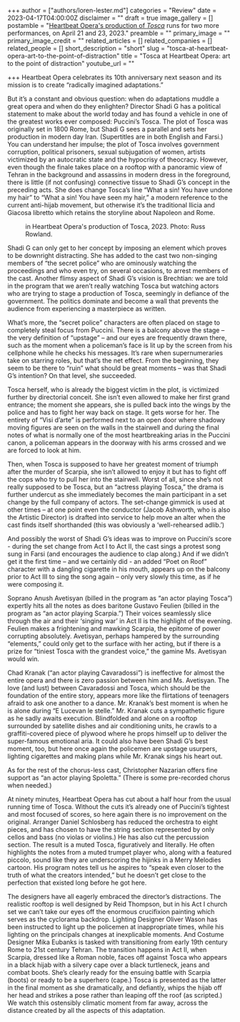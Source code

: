 +++
author = ["authors/loren-lester.md"]
categories = "Review"
date = 2023-04-17T04:00:00Z
disclaimer = ""
draft = true
image_gallery = []
postamble = "[Heartbeat Opera's production of _Tosca_](https://www.heartbeatopera.org/tosca-2023) runs for two more performances, on April 21 and 23, 2023."
preamble = ""
primary_image = ""
primary_image_credit = ""
related_articles = []
related_companies = []
related_people = []
short_description = "short"
slug = "tosca-at-heartbeat-opera-art-to-the-point-of-distraction"
title = "Tosca at Heartbeat Opera: art to the point of distraction"
youtube_url = ""

+++
Heartbeat Opera celebrates its 10th anniversary next season and its mission is to create “radically imagined adaptations.”

But it’s a constant and obvious question: when do adaptations muddle a great opera and when do they enlighten? Director Shadi G has a political statement to make about the world today and has found a vehicle in one of the greatest works ever composed: Puccini’s Tosca. The plot of Tosca was originally set in 1800 Rome, but Shadi G sees a parallel and sets her production in modern  day Iran. (Supertitles are in both English and Farsi.) You can understand her impulse; the plot of Tosca involves government corruption, political prisoners, sexual subjugation of women, artists victimized by an autocratic state and the hypocrisy of theocracy. However, even though the finale takes place on a rooftop with a panoramic view of Tehran in the background and assassins in modern dress in the foreground, there is little (if not confusing) connective tissue to Shadi G’s concept in the preceding acts. She does change Tosca’s line “What a sin! You have undone my hair” to “What a sin! You have seen my hair,” a modern reference to the current anti-hijab movement, but otherwise it’s the traditional Ilicia and Giacosa libretto which retains the storyline about Napoleon and Rome.

<figure data-type="image"<{{% md %}}{{ % /md %}}

<figcaption> in Heartbeat Opera's production of Tosca, 2023. Photo: Russ Rowland.</figcaption>  
</figure>

Shadi G can only get to her concept by imposing an element which proves to be downright distracting. She has added to the cast two non-singing members of “the secret police” who are ominously watching the proceedings and who even try, on several occasions, to arrest members of the cast.  Another flimsy aspect of Shadi G’s vision is Brechtian: we are told in the program that we aren’t really watching Tosca but watching actors who are trying to stage a production of Tosca, seemingly in defiance of the government. The politics dominate and become a wall that prevents the audience from experiencing a masterpiece as written.

What’s more, the “secret police” characters are often placed on stage to completely steal focus from Puccini. There is a balcony above the stage – the very definition of “upstage” – and our eyes are frequently drawn there, such as the moment when a policeman’s face is lit up by the screen from his cellphone while he checks his messages. It’s rare when supernumeraries take on starring roles, but that’s the net effect. From the beginning, they seem to be there to “ruin” what should be great moments – was that Shadi G’s intention? On that level, she succeeded.

Tosca herself, who is already the biggest victim in the plot, is victimized further by directorial conceit. She isn’t even allowed to make her first grand entrance; the moment she appears, she is pulled back into the wings by the police and has to fight her way back on stage. It gets worse for her. The entirety of “Visi d’arte” is performed next to an open door where shadowy moving figures are seen on the walls in the stairwell and during the final notes of what is normally one of the most heartbreaking arias in the Puccini canon, a policeman appears in the doorway with his arms crossed and we are forced to look at him.

Then, when Tosca is supposed to have her greatest moment of triumph after the murder of Scarpia, she isn’t allowed to enjoy it but has to fight off the cops who try to pull her into the stairwell. Worst of all, since she’s not really supposed to be Tosca, but an “actress playing Tosca,” the drama is further undercut as she immediately becomes the main participant in a set change by the full company of actors. The set-change gimmick is used at other times – at one point even the conductor (Jacob Ashworth, who is also the Artistic Director) is drafted into service to help move an alter when the cast finds itself shorthanded (this was obviously a ‘well-rehearsed adlib.’)

And possibly the worst of Shadi G’s ideas was to improve on Puccini’s score - during the set change from Act I to Act II, the cast sings a protest song sung in Farsi (and encourages the audience to clap along.) And if we didn’t get it the first time – and we certainly did - an added “Poet on Roof” character with a dangling cigarette in his mouth, appears up on the balcony prior to Act III to sing the song again – only very slowly this time, as if he were composing it.

Soprano Anush Avetisyan (billed in the program as “an actor playing Tosca”) expertly hits all the notes as does baritone Gustavo Feulien (billed in the program as “an actor playing Scarpia.”) Their voices seamlessly slice through the air and their ‘singing war’ in Act II is the highlight of the evening. Feulien makes a frightening and mawking Scarpia, the epitome of power corrupting absolutely. Avetisyan, perhaps hampered by the surrounding “elements,” could only get to the surface with her acting, but if there is a prize for “tiniest Tosca with the grandest voice,” the gamine Ms. Avetisyan would win.

Chad Kranak (“an actor playing Cavaradossi”) is ineffective for almost the entire opera and there is zero passion between him and Ms. Avetisyan. The love (and lust) between Cavaradossi and Tosca, which should be the foundation of the entire story,  appears more like the flirtations of teenagers afraid to ask one another to a dance. Mr. Kranak’s best moment is when he is alone during “E Lucevan le stelle.” Mr. Kranak cuts a sympathetic figure as he sadly awaits execution. Blindfolded and alone on a rooftop surrounded by satellite dishes and air conditioning units, he crawls to a graffiti-covered piece of plywood where he props himself up to deliver the super-famous emotional aria. It could also have been Shadi G’s best moment, too, but here once again the policemen are upstage usurpers, lighting cigarettes and making plans while Mr. Kranak sings his heart out.

As for the rest of the chorus-less cast, Christopher Nazarian offers fine support as “an actor playing Spoletta.” (There is some pre-recorded chorus when needed.)

At ninety minutes, Heartbeat Opera has cut about a half hour from the usual running time of Tosca. Without the cuts it’s already one of Puccini’s tightest and most focused of scores, so here again there is no improvement on the original. Arranger Daniel Schlosberg has reduced the orchestra to eight pieces, and has chosen to have the string section represented by only cellos and bass (no violas or violins.) He has also cut the percussion section. The result is a muted Tosca, figuratively and literally. He often highlights the notes from a muted trumpet player who, along with a featured piccolo, sound like they are underscoring the hijinks in a Merry Melodies cartoon. His program notes tell us he aspires to “speak even closer to the truth of what the creators intended,” but he doesn’t get close to the perfection that existed long before he got here.

The designers have all eagerly embraced the director’s distractions. The realistic rooftop is well designed by Reid Thompson, but in his Act I church set we can’t take our eyes off the enormous crucifixion painting which serves as the cyclorama backdrop. Lighting Designer Oliver Wason has been instructed to light up the policemen at inappropriate times, while his lighting on the principals changes at inexplicable moments. And Costume Designer Mika Eubanks is tasked with transitioning from early 19th century Rome to 21st century Tehran.  The transition happens in Act II, when Scarpia, dressed like a Roman noble, faces off against Tosca who appears in a black hijab with a silvery cape over a black turtleneck, jeans and combat boots. She’s clearly ready for the ensuing battle with Scarpia (boots) or ready to be a superhero (cape.) Tosca is presented as the latter in the final moment as she dramatically, and defiantly, whips the hijab off her head and strikes a pose rather than leaping off the roof (as scripted.) We watch this ostensibly climatic moment from far away, across the distance created by all the aspects of this adaptation.